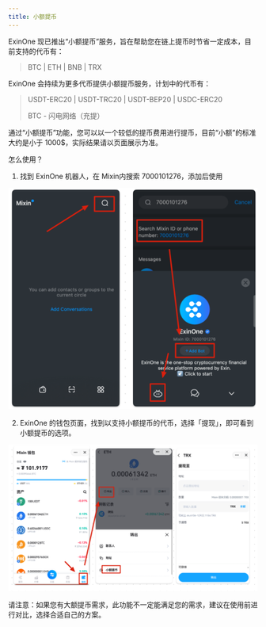 ```yaml
---
title: 小额提币
---
```




ExinOne 现已推出“小额提币”服务，旨在帮助您在链上提币时节省一定成本，目前支持的代币有：

> BTC | ETH | BNB | TRX

ExinOne 会持续为更多代币提供小额提币服务，计划中的代币有：

> USDT-ERC20 | USDT-TRC20 | USDT-BEP20 | USDC-ERC20
>
> BTC - 闪电网络（充提）



通过“小额提币”功能，您可以以一个较低的提币费用进行提币，目前“小额”的标准大约是小于 1000$，实际结果请以页面展示为准。



怎么使用？

1. 找到 ExinOne 机器人，在 Mixin内搜索 7000101276，添加后使用

![image-20230908225837673](../images/addeo.png)

2. ExinOne 的钱包页面，找到以支持小额提币的代币，选择「提现」，即可看到小额提币的选项。

![](../images/swal.png)



请注意：如果您有大额提币需求，此功能不一定能满足您的需求，建议在使用前进行对比，选择合适自己的方案。